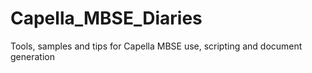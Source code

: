 # Capella_MBSE_Diaries
Tools, samples and tips for Capella MBSE use, scripting and document generation
